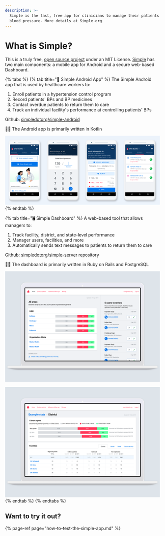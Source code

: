 ```yaml
---
description: >-
  Simple is the fast, free app for clinicians to manage their patients with high
  blood pressure. More details at Simple.org
---
```


# What is Simple?

This is a truly free, [open source project](https://www.simple.org/license/) under an MIT License. [Simple](http://simple.org) has two main components: a mobile app for Android and a secure web-based Dashboard.

{% tabs %}
{% tab title="📱 Simple Android App" %}
The Simple Android app that is used by healthcare workers to:

1. Enroll patients in a hypertension control program
2. Record patients' BPs and BP medicines
3. Contact overdue patients to return them to care
4. Track an individual facility's performance at controlling patients' BPs

Github: [simpledotorg/simple-android](https://github.com/simpledotorg/simple-android) 

👩‍💻 The Android app is primarily written in Kotlin

![](.gitbook/assets/screenshot_collection.png)
{% endtab %}

{% tab title="🖥️ Simple Dashboard" %}
A web-based tool that allows managers to:

1. Track facility, district, and state-level performance
2. Manager users, facilities, and more
3. Automatically sends text messages to patients to return them to care

Github: [simpledotorg/simple-server](https://github.com/simpledotorg/simple-server) repository

👩‍💻 The dashboard is primarily written in Ruby on Rails and PostgreSQL

![Dashboard](.gitbook/assets/screenshot_1%20%285%29.png)

![District screen](.gitbook/assets/screenshot_2.png)
{% endtab %}
{% endtabs %}

## Want to try it out?

{% page-ref page="how-to-test-the-simple-app.md" %}

